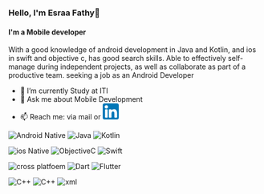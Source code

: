 

### Hello, I'm Esraa Fathy👋
#### I'm a Mobile developer 

With a good knowledge of android development in Java and Kotlin, and ios in swift and objective c, has good search skills.
Able to effectively self-manage during independent projects, as well as collaborate as part of a productive team.
seeking a job as an Android Developer

- 🔭 I’m currently Study at ITI
- 💬 Ask me about Mobile Development
- 📫 Reach me: via mail or [![LinkedIn](https://github.com/EsraaFathy/EsraaFathy/blob/main/images/linkedin%20(1).png)](https://www.linkedin.com/in/esraafathy1998/)





![Android Native](https://img.shields.io/badge/-Android%20Native-brightgreen)
![Java](https://img.shields.io/badge/-Java-blue)
![Kotlin](https://img.shields.io/badge/-kotlin-orange)

![ios Native](https://img.shields.io/badge/-ios%20Native-brightgreen)
![ObjectiveC](https://img.shields.io/badge/-ObjectiveC-lightgrey)
![Swift](https://img.shields.io/badge/-Swift-green)

![cross platfoem](https://img.shields.io/badge/-cross%20platfoem-brightgreen)
![Dart](https://img.shields.io/badge/-Dart-yellow)
![Flutter](https://img.shields.io/badge/-Flutter-brown)



![C++](https://img.shields.io/badge/-C++-red)
![C++](https://img.shields.io/badge/-C++-red)
![xml](https://img.shields.io/badge/-xml-red)


<!--
 - 🌱 I’m currently learning ... --
- 👯 I’m looking to collaborate on ...
- 🤔 I’m looking for help with ...
 - -->
